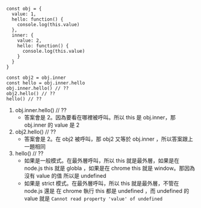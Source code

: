 ```
const obj = {
  value: 1,
  hello: function() {
    console.log(this.value)
  },
  inner: {
    value: 2,
    hello: function() {
      console.log(this.value)
    }
  }
}
  
const obj2 = obj.inner
const hello = obj.inner.hello
obj.inner.hello() // ??
obj2.hello() // ??
hello() // ??
```

1. obj.inner.hello() // ??
	* 答案會是 2。因為要看在哪裡被呼叫。所以 this 是 obj.inner，那 obj.inner 的 value 是 2 
2. obj2.hello() // ??
	* 答案會是 2。在 obj2 被呼叫，那 obj2 又等於 obj.inner ，所以答案跟上一題相同 
3. hello() // ??
	* 如果是一般模式。在最外層呼叫，所以 this 就是最外層，如果是在 node.js  this 就是 globla ，如果是在 chrome this 就是 window。那因為沒有 value 的值 所以是 undefined 
	* 如果是 strict 模式。在最外層呼叫，所以 this 就是最外層，不管在 node.js 還是 在 chrome 執行 this 都是 undefined ，而 undefined 的 value 就是 `Cannot read property 'value' of undefined`